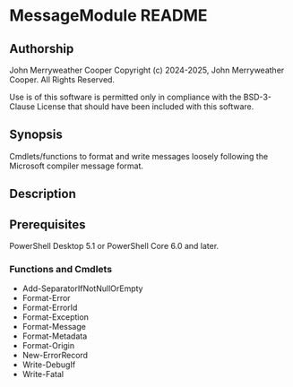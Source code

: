 # MessageModule README

## Authorship

John Merryweather Cooper
Copyright (c) 2024-2025, John Merryweather Cooper. All Rights Reserved.

Use is of this software is permitted only in compliance with the BSD-3-Clause License that should have been included with this software.

## Synopsis

Cmdlets/functions to format and write messages loosely following the Microsoft compiler message format.

## Description

## Prerequisites

PowerShell Desktop 5.1 or PowerShell Core 6.0 and later.

### Functions and Cmdlets

- Add-SeparatorIfNotNullOrEmpty
- Format-Error
- Format-ErrorId
- Format-Exception
- Format-Message
- Format-Metadata
- Format-Origin
- New-ErrorRecord
- Write-DebugIf
- Write-Fatal

